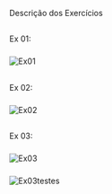 Descrição dos Exercícios
##
Ex 01:
###
![Ex01](https://cdn.discordapp.com/attachments/966037769476534283/966044685414039643/unknown.png)
##
Ex 02:
###
![Ex02](https://cdn.discordapp.com/attachments/966037769476534283/966044751742779422/unknown.png)
##
Ex 03:
###
![Ex03](https://cdn.discordapp.com/attachments/966037769476534283/966045440015495188/unknown.png)
###
![Ex03testes](https://cdn.discordapp.com/attachments/966037769476534283/966045326710571069/unknown.png)